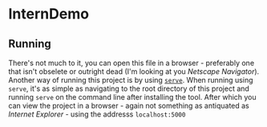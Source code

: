 # InternDemo

## Running

There's not much to it, you can open this file in a browser - preferably one that isn't obselete or outright dead (I'm looking at you *Netscape Navigator*). Another way of running this project is by using [`serve`](https://npmjs.com/package/serve). When running using `serve`, it's as simple as navigating to the root directory of this project and running `serve` on the command line after installing the tool. After which you can view the project in a browser - again not something as antiquated as *Internet Explorer* - using the addresss `localhost:5000`
